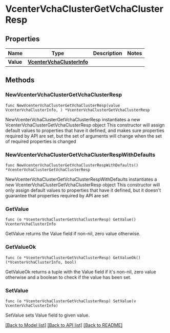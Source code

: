 # VcenterVchaClusterGetVchaClusterResp

## Properties

Name | Type | Description | Notes
------------ | ------------- | ------------- | -------------
**Value** | [**VcenterVchaClusterInfo**](VcenterVchaClusterInfo.md) |  | 

## Methods

### NewVcenterVchaClusterGetVchaClusterResp

`func NewVcenterVchaClusterGetVchaClusterResp(value VcenterVchaClusterInfo, ) *VcenterVchaClusterGetVchaClusterResp`

NewVcenterVchaClusterGetVchaClusterResp instantiates a new VcenterVchaClusterGetVchaClusterResp object
This constructor will assign default values to properties that have it defined,
and makes sure properties required by API are set, but the set of arguments
will change when the set of required properties is changed

### NewVcenterVchaClusterGetVchaClusterRespWithDefaults

`func NewVcenterVchaClusterGetVchaClusterRespWithDefaults() *VcenterVchaClusterGetVchaClusterResp`

NewVcenterVchaClusterGetVchaClusterRespWithDefaults instantiates a new VcenterVchaClusterGetVchaClusterResp object
This constructor will only assign default values to properties that have it defined,
but it doesn't guarantee that properties required by API are set

### GetValue

`func (o *VcenterVchaClusterGetVchaClusterResp) GetValue() VcenterVchaClusterInfo`

GetValue returns the Value field if non-nil, zero value otherwise.

### GetValueOk

`func (o *VcenterVchaClusterGetVchaClusterResp) GetValueOk() (*VcenterVchaClusterInfo, bool)`

GetValueOk returns a tuple with the Value field if it's non-nil, zero value otherwise
and a boolean to check if the value has been set.

### SetValue

`func (o *VcenterVchaClusterGetVchaClusterResp) SetValue(v VcenterVchaClusterInfo)`

SetValue sets Value field to given value.



[[Back to Model list]](../README.md#documentation-for-models) [[Back to API list]](../README.md#documentation-for-api-endpoints) [[Back to README]](../README.md)


